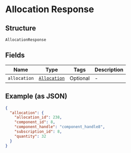 
# Allocation Response

## Structure

`AllocationResponse`

## Fields

| Name | Type | Tags | Description |
|  --- | --- | --- | --- |
| `allocation` | [`Allocation`](../../doc/models/allocation.md) | Optional | - |

## Example (as JSON)

```json
{
  "allocation": {
    "allocation_id": 238,
    "component_id": 8,
    "component_handle": "component_handle8",
    "subscription_id": 8,
    "quantity": 32
  }
}
```

